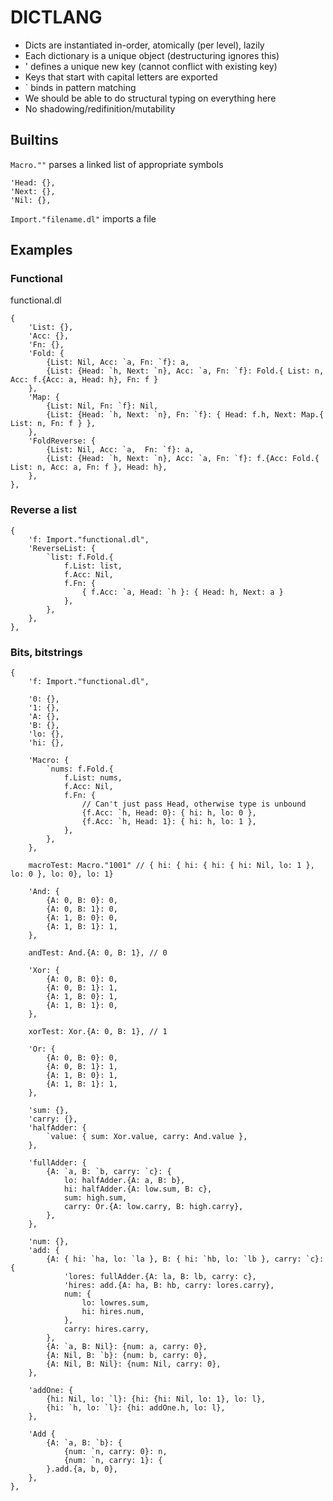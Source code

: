 #  DICTLANG

- Dicts are instantiated in-order, atomically (per level), lazily
- Each dictionary is a unique object (destructuring ignores this)
- ' defines a unique new key (cannot conflict with existing key)
- Keys that start with capital letters are exported
- \` binds in pattern matching
- We should be able to do structural typing on everything here
- No shadowing/redifinition/mutability

## Builtins

`Macro.""` parses a linked list of appropriate symbols
```
'Head: {},
'Next: {},
'Nil: {},
```
`Import."filename.dl"` imports a file

## Examples

### Functional

functional.dl
```
{
    'List: {},
    'Acc: {},
    'Fn: {},
    'Fold: {
        {List: Nil, Acc: `a, Fn: `f}: a,
        {List: {Head: `h, Next: `n}, Acc: `a, Fn: `f}: Fold.{ List: n, Acc: f.{Acc: a, Head: h}, Fn: f }
    },
    'Map: {
        {List: Nil, Fn: `f}: Nil,
        {List: {Head: `h, Next: `n}, Fn: `f}: { Head: f.h, Next: Map.{ List: n, Fn: f } },
    },
    'FoldReverse: {
        {List: Nil, Acc: `a,  Fn: `f}: a,
        {List: {Head: `h, Next: `n}, Acc: `a, Fn: `f}: f.{Acc: Fold.{ List: n, Acc: a, Fn: f }, Head: h},
    },
},
```

### Reverse a list

```
{
    'f: Import."functional.dl",
    'ReverseList: {
        `list: f.Fold.{
            f.List: list, 
            f.Acc: Nil, 
            f.Fn: {
                { f.Acc: `a, Head: `h }: { Head: h, Next: a }
            },
        },
    },
},
```

### Bits, bitstrings
```
{
    'f: Import."functional.dl",
    
    '0: {},
    '1: {},
    'A: {},
    'B: {},
    'lo: {},
    'hi: {},
    
    'Macro: {
        `nums: f.Fold.{
            f.List: nums, 
            f.Acc: Nil,
            f.Fn: {
                // Can't just pass Head, otherwise type is unbound
                {f.Acc: `h, Head: 0}: { hi: h, lo: 0 },
                {f.Acc: `h, Head: 1}: { hi: h, lo: 1 },
            },
        },
    },
    
    macroTest: Macro."1001" // { hi: { hi: { hi: { hi: Nil, lo: 1 }, lo: 0 }, lo: 0}, lo: 1}
    
    'And: {
        {A: 0, B: 0}: 0,
        {A: 0, B: 1}: 0,
        {A: 1, B: 0}: 0,
        {A: 1, B: 1}: 1,
    },
    
    andTest: And.{A: 0, B: 1}, // 0
    
    'Xor: {
        {A: 0, B: 0}: 0,
        {A: 0, B: 1}: 1,
        {A: 1, B: 0}: 1,
        {A: 1, B: 1}: 0,
    },
    
    xorTest: Xor.{A: 0, B: 1}, // 1
    
    'Or: {
        {A: 0, B: 0}: 0,
        {A: 0, B: 1}: 1,
        {A: 1, B: 0}: 1,
        {A: 1, B: 1}: 1,
    },
    
    'sum: {},
    'carry: {},
    'halfAdder: {
        `value: { sum: Xor.value, carry: And.value },
    },
    
    'fullAdder: {
        {A: `a, B: `b, carry: `c}: {
            lo: halfAdder.{A: a, B: b},
            hi: halfAdder.{A: low.sum, B: c},
            sum: high.sum,
            carry: Or.{A: low.carry, B: high.carry},
        },
    },
    
    'num: {},
    'add: {
        {A: { hi: `ha, lo: `la }, B: { hi: `hb, lo: `lb }, carry: `c}: {
            'lores: fullAdder.{A: la, B: lb, carry: c},
            'hires: add.{A: ha, B: hb, carry: lores.carry},
            num: {
                lo: lowres.sum,
                hi: hires.num,
            },
            carry: hires.carry,
        },
        {A: `a, B: Nil}: {num: a, carry: 0},
        {A: Nil, B: `b}: {num: b, carry: 0},
        {A: Nil, B: Nil}: {num: Nil, carry: 0},
    },
    
    'addOne: {
        {hi: Nil, lo: `l}: {hi: {hi: Nil, lo: 1}, lo: l},
        {hi: `h, lo: `l}: {hi: addOne.h, lo: l},
    },
    
    'Add {
        {A: `a, B: `b}: {
            {num: `n, carry: 0}: n,
            {num: `n, carry: 1}: {
        }.add.{a, b, 0},
    },
},
```

